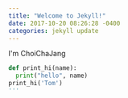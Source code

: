 ```yaml
---
title: "Welcome to Jekyll!"
date: 2017-10-20 08:26:28 -0400
categories: jekyll update
---
```

I'm ChoiChaJang

```python
def print_hi(name):
  print("hello", name)
print_hi('Tom')
'''

